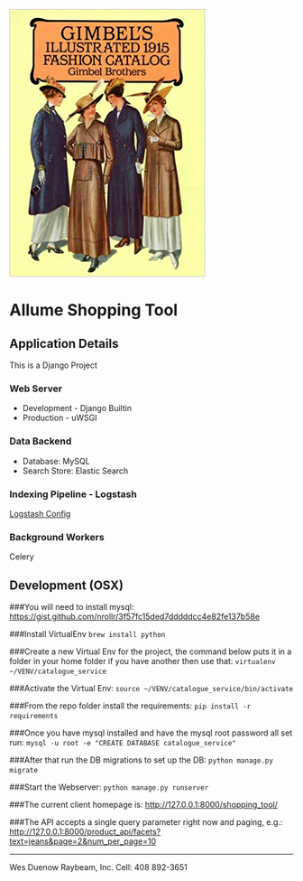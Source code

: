 
![Catalog Service](/gimbels.jpg)


# Allume Shopping Tool


## Application Details
This is a Django Project

### Web Server
* Development - Django Builtin
* Production - uWSGI

### Data Backend 
* Database: MySQL 
* Search Store: Elastic Search

### Indexing Pipeline - Logstash
[Logstash Config](https://qbox.io/blog/migrating-mysql-data-into-elasticsearch-using-logstash)


### Background Workers
Celery


## Development (OSX)
###You will need to install mysql:
https://gist.github.com/nrollr/3f57fc15ded7dddddcc4e82fe137b58e

###Install VirtualEnv
`brew install python`

###Create a new Virtual Env for the project, the command below puts it in a folder in your home folder if you have another then use that:
`virtualenv ~/VENV/catalogue_service`

###Activate the Virtual Env:
`source ~/VENV/catalogue_service/bin/activate`

###From the repo folder install the requirements:
`pip install -r requirements`

###Once you have mysql installed and have the mysql root password all set run:
`mysql -u root -e "CREATE DATABASE catalogue_service"`

###After that run the DB migrations to set up the DB:
`python manage.py migrate`

###Start the Webserver:
`python manage.py runserver`

###The current client homepage is:
http://127.0.0.1:8000/shopping_tool/

###The API accepts a single query parameter right now and paging, e.g.:
http://127.0.0.1:8000/product_api/facets?text=jeans&page=2&num_per_page=10

-----------------------------------
Wes Duenow
Raybeam, Inc.
Cell: 408 892-3651
